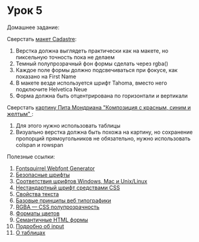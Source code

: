 # Урок 5

Домашнее задание:

Сверстать [макет Cadastre](/html_05/homework5.psd):

1. Верстка должна выглядеть практически как на макете, но пиксельную точность пока не делаем
2. Темный полупрозрачный фон формы сделать через rgba()
3. Каждое поле формы должно подсвечиваться при фокусе, как показано на First Name
4. В макете везде используется шрифт Tahoma, вместо него подключите Helvetica Neue
5. Форма должна быть отцентрирована по горизонтали и вертикали

Сверстать [картину Пита Мондриана "Композиция с красным, синим и желтым" ](/lesson_05/homework5_table.png):

1. Для этого нужно использовать таблицы
2. Визуально верстка должна быть похожа на картину, но сохранение пропорций прямоугольников не обязательно, нужно использовать colspan и rowspan


Полезные ссылки:

1. [Fontsquirrel Webfont Generator](http://www.fontsquirrel.com/tools/webfont-generator)
2. [Безопасные шрифты](http://www.xiper.net/collect/html-and-css-tricks/typographics/safe-fonts.html)
3. [Соответствия шрифтов Windows, Mac и Unix/Linux](http://www.xiper.net/collect/html-and-css-tricks/typographics/safe-fonts-part2.html)
4. [Нестандартный шрифт средствами CSS](http://www.xiper.net/collect/html-and-css-tricks/typographics/font-face-non-standart-fonts-on-css.html)
5. [Свойства текста](http://htmlbook.ru/content/svoystva-teksta)
6. [Базовые принципы веб типографики](http://www.wearymax.ru/webmasters/typographic/)
7. [RGBA — CSS полупрозрачность](http://www.xiper.net/collect/html-and-css-tricks/css-tricks/rgba.html)
8. [Форматы цветов](http://htmlbook.ru/css/value/color)
9. [Семантичные HTML формы](http://www.xiper.net/learn/tegofenshuj/semantic-html-forms.html)
10. [Подробно об input](http://www.xiper.net/manuals/html/tags/input.html)
11. [О таблицах](http://htmlbook.ru/html/table)
